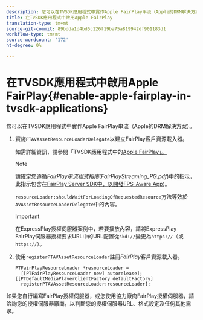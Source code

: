 ```yaml
---
description: 您可以在TVSDK應用程式中實作Apple FairPlay串流（Apple的DRM解決方案）。
title: 在TVSDK應用程式中啟用Apple FairPlay
translation-type: tm+mt
source-git-commit: 89bdda1d4bd5c126f19ba75a819942df901183d1
workflow-type: tm+mt
source-wordcount: '172'
ht-degree: 0%

---
```



# 在TVSDK應用程式中啟用Apple FairPlay{#enable-apple-fairplay-in-tvsdk-applications}

您可以在TVSDK應用程式中實作Apple FairPlay串流（Apple的DRM解決方案）。

1. 實施`PTAVAssetResourceLoaderDelegate`以建立FairPlay客戶資源載入器。

   如需詳細資訊，請參閱「TVSDK應用程式中的[Apple FairPlay」。](../../c-psdk-ios-1.4-drm-content-security/c-psdk-ios-1.4-apple-fairplay-tvsdk/c-psdk-ios-1.4-apple-fairplay-tvsdk.md)

   >[!NOTE]
   >
   >請確定您遵循&#x200B;*FairPlay串流程式指南*(*FairPlayStreaming_PG.pdf*)中的指示，此指示包含在[FairPlay Server SDK中，以開發FPS-Aware App](https://developer.apple.com/services-account/download?path=/Developer_Tools/FairPlay_Streaming_SDK/FairPlay_Streaming_Server_SDK.zip))。

   `resourceLoader:shouldWaitForLoadingOfRequestedResource`方法等效於`AVAssetResourceLoaderDelegate`中的內容。

   >[!IMPORTANT]
   >
   >在ExpressPlay授權伺服器案例中，若要播放內容，請將ExpressPlay FairPlay伺服器授權要求URL中的URL配置從`skd://`變更為`https://`（或`https://`）。

1. 使用`registerPTAVAssetResourceLoader`註冊&#x200B;*FairPlay*&#x200B;客戶資源載入器。

   ```
   PTFairPlayResourceLoader *resourceLoader =  
     [[PTFairPlayResourceLoader new] autorelease];  
   [[PTDefaultMediaPlayerClientFactory defaultFactory]  
     registerPTAVAssetResourceLoader:resourceLoader];
   ```

如果您自行編寫FairPlay授權伺服器，或您使用協力廠商FairPlay授權伺服器，請洽詢您的授權伺服器廠商，以判斷您的授權伺服器URL、格式設定及任何其他需求。

